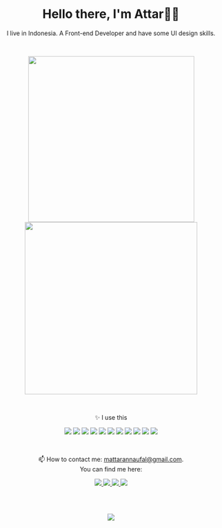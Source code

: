 <h1 align="center">
  Hello there, I'm Attar🧑‍💻
</h1>
<p align="center">
  I live in Indonesia. A Front-end Developer and have some UI design skills.
</p>

<br />

<p align="center">
  <img src="https://github-readme-stats.vercel.app/api?username=attaryu&show_icons=true&theme=tokyonight" width="385" />
  <img src="https://github-readme-stats.vercel.app/api/top-langs/?username=attaryu&layout=compact&theme=tokyonight" width="400" />
</p>

<br />

<p align="center">✨ I use this</p>
<p align="center">
  <img src="https://img.shields.io/badge/next.js-000000?style=for-the-badge&logo=nextdotjs&logoColor=white" />
  <img src="https://img.shields.io/badge/React-20232A?style=for-the-badge&logo=react&logoColor=61DAFB" />
  <img src="https://img.shields.io/badge/Redux_Toolkit-593D88?style=for-the-badge&logo=redux&logoColor=white" />
  <img src="https://img.shields.io/badge/React_Router-CA4245?style=for-the-badge&logo=react-router&logoColor=white" />
  <img src="https://img.shields.io/badge/Tailwind_CSS-38B2AC?style=for-the-badge&logo=tailwind-css&logoColor=white" />
  <img src="https://img.shields.io/badge/Framer_Motion-black?style=for-the-badge&logo=framer&logoColor=blue" />
  <img src="https://img.shields.io/badge/Sass-CC6699?style=for-the-badge&logo=sass&logoColor=white" />
  <img src="https://img.shields.io/badge/Jest-C21325?style=for-the-badge&logo=jest&logoColor=white" />
  <img src="https://img.shields.io/badge/Cypress-17202C?style=for-the-badge&logo=cypress&logoColor=white" />
  <img src="https://img.shields.io/badge/storybook-FF4785?style=for-the-badge&logo=storybook&logoColor=white" />
  <img src="https://img.shields.io/badge/styled--components-DB7093?style=for-the-badge&logo=styled-components&logoColor=white" />
</p>

<br />

<p align="center">📫 How to contact me: <a href="mailto:mattarannaufal@gmail.com">mattarannaufal@gmail.com</a>.<br /> You can find me here:</p>

<p align="center">
  <a href="https://www.linkedin.com/in/attar-annaufal-797730230/" target="_blank">
    <img src="https://img.shields.io/badge/LinkedIn-0077B5?style=for-the-badge&logo=linkedin&logoColor=white" />
  </a>
  <a href="https://dev.to/attaryu" target="_blank">
    <img src="https://img.shields.io/badge/dev.to-0A0A0A?style=for-the-badge&logo=devdotto&logoColor=white" />
  </a>
  <a href="https://www.codewars.com/users/attaryu" target="_blank">
    <img src="https://img.shields.io/badge/Codewars-B1361E?style=for-the-badge&logo=Codewars&logoColor=white" />
  </a>
  <a href="https://www.instagram.com/just.atr_/" target="_blank">
    <img src="https://img.shields.io/badge/Instagram-E4405F?style=for-the-badge&logo=instagram&logoColor=white" />
</p>
</a>

<br />
<br />
<p align="center">
  <img src="https://komarev.com/ghpvc/?username=attaryu&style=flat-square&color=blue" />
</p>
